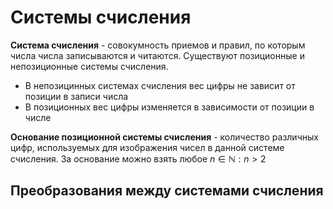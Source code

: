 # Системы счисления

**Система счисления** - совокумность приемов и правил, по которым числа числа записываются и читаются. Существуют позиционные и непозиционные системы счисления.
- В непозицинных системах счисления вес цифры не зависит от позиции в записи числа
- В позиционных вес цифры изменяется в зависимости от позиции в числе

**Основание позиционной системы счисления** - количество различных цифр, используемых для изображения чисел в данной системе счисления. За основание можно взять любое $n \in \mathbb{N} : n>2$

## Преобразования между системами счисления
